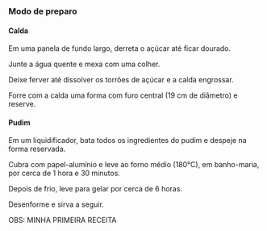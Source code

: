 ### Modo de preparo

#### Calda

Em uma panela de fundo largo, derreta o açúcar até ficar dourado.

Junte a água quente e mexa com uma colher.

Deixe ferver até dissolver os torrões de açúcar e a calda engrossar.

Forre com a calda uma forma com furo central (19 cm de diâmetro) e reserve.

#### Pudim

Em um liquidificador, bata todos os ingredientes do pudim e despeje na forma reservada.

Cubra com papel-alumínio e leve ao forno médio (180°C), em banho-maria, por cerca de 1 hora e 30 minutos.

Depois de frio, leve para gelar por cerca de 6 horas.

Desenforme e sirva a seguir.

OBS: MINHA PRIMEIRA RECEITA
